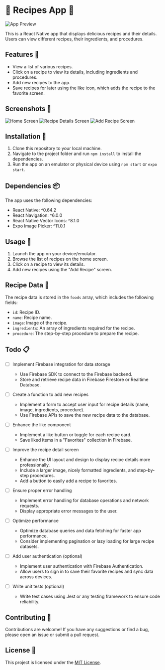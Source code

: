 # 🍔 Recipes App 🍕

![App Preview](assets/FigmaDesignPic.jpg)

This is a React Native app that displays delicious recipes and their details. Users can view different recipes, their ingredients, and procedures.

## Features 🍳

- View a list of various recipes.
- Click on a recipe to view its details, including ingredients and procedures.
- Add new recipes to the app.
- Save recipes for later using the like icon, which adds the recipe to the favorite screen.

## Screenshots 📸

![Home Screen](assets/HomeScreenPic.jpg)
![Recipe Details Screen](assets/CategoryScreenPic.jpg)
![Add Recipe Screen](assets/AddrecipeScreenPic.jpg)

## Installation 🚀

1. Clone this repository to your local machine.
2. Navigate to the project folder and run `npm install` to install the dependencies.
3. Run the app on an emulator or physical device using `npm start` or `expo start`.

## Dependencies 📦

The app uses the following dependencies:

- React Native: ^0.64.2
- React Navigation: ^6.0.0
- React Native Vector Icons: ^8.1.0
- Expo Image Picker: ^11.0.1

## Usage 📝

1. Launch the app on your device/emulator.
2. Browse the list of recipes on the home screen.
3. Click on a recipe to view its details.
4. Add new recipes using the "Add Recipe" screen.

## Recipe Data 🍱

The recipe data is stored in the `foods` array, which includes the following fields:

- `id`: Recipe ID.
- `name`: Recipe name.
- `image`: Image of the recipe.
- `ingredients`: An array of ingredients required for the recipe.
- `procedure`: The step-by-step procedure to prepare the recipe.

## Todo 📋

- [ ] Implement Firebase integration for data storage
  - Use Firebase SDK to connect to the Firebase backend.
  - Store and retrieve recipe data in Firebase Firestore or Realtime Database.

- [ ] Create a function to add new recipes
  - Implement a form to accept user input for recipe details (name, image, ingredients, procedure).
  - Use Firebase APIs to save the new recipe data to the database.

- [ ] Enhance the like component
  - Implement a like button or toggle for each recipe card.
  - Save liked items in a "Favorites" collection in Firebase.

- [ ] Improve the recipe detail screen
  - Enhance the UI layout and design to display recipe details more professionally.
  - Include a larger image, nicely formatted ingredients, and step-by-step procedures.
  - Add a button to easily add a recipe to favorites.

- [ ] Ensure proper error handling
  - Implement error handling for database operations and network requests.
  - Display appropriate error messages to the user.

- [ ] Optimize performance
  - Optimize database queries and data fetching for faster app performance.
  - Consider implementing pagination or lazy loading for large recipe datasets.

- [ ] Add user authentication (optional)
  - Implement user authentication with Firebase Authentication.
  - Allow users to sign in to save their favorite recipes and sync data across devices.

- [ ] Write unit tests (optional)
  - Write test cases using Jest or any testing framework to ensure code reliability.

## Contributing 🤝

Contributions are welcome! If you have any suggestions or find a bug, please open an issue or submit a pull request.

## License 📄

This project is licensed under the [MIT License](LICENSE).
